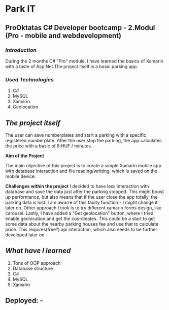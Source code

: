 # Park IT
## ProOktatas C# Developer bootcamp - 2.Modul (Pro - mobile and webdevelopment)

### **_Introduction_**
During the 2 months C# "Pro" module, I have learned the basics of Xamarin with a taste of Asp.Net.The project itself is a basic parking app.

### **_Used Technologies_**
1. C#
2. MySQL
3. Xamarin
4. Geolocation

## **_The project itself_**
The user can save numberplates and start a parking with a specific registered numberplate. After the user stop the parking, the app calculates the price with a basic of 8 HUF / minutes.

**Aim of the Project**

The main objective of this project is to create a simple Xamarin mobile app with database interaction and file reading/writting, which is saved on the mobile device. 

**Challenges within the project**
I decided to have less interaction with database and save the data just after the parking stopped. This might boost up performance, but also means that if the user close the app totally, the parking data is lost. I am awarre of this faulty function - I might change it later on.
Other approach I took is to try different xamarin forms design, like carousel. 
Lastly, I have added a "Get geolocation" button, where I tried enable geolocation and get the coordinates. This could be a start to get some data about the nearby parking houses fee and use that to calculate price. This requires(free?) api interaction, which also needs to be further developed later on. 

## **_What have I learned_**
1. Tons of OOP approach
2. Database structure
3. C#
4. MySQL
5. Xamarin

## Deployed: -


